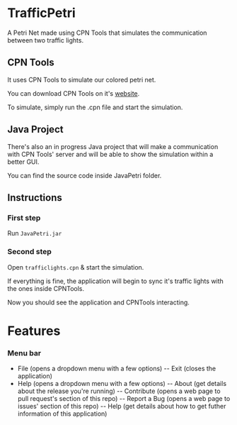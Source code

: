 # TrafficPetri
A Petri Net made using CPN Tools that simulates the communication between two traffic lights.

## CPN Tools

It uses CPN Tools to simulate our colored petri net.

You can download CPN Tools on it's [website][cpnwebsite].

To simulate, simply run the .cpn file and start the simulation.

## Java Project

There's also an in progress Java project that will make a communication with CPN Tools' server and will be able to show the simulation within a better GUI.

You can find the source code inside JavaPetri folder.

## Instructions

### First step

Run `JavaPetri.jar`

### Second step

Open `trafficlights.cpn` & start the simulation.

If everything is fine, the application will begin to sync it's traffic lights with the ones inside CPNTools.

Now you should see the application and CPNTools interacting.

# Features

### Menu bar
- File (opens a dropdown menu with a few options)
-- Exit (closes the application)
- Help (opens a dropdown menu with a few options)
-- About (get details about the release you're running)
-- Contribute (opens a web page to pull request's section of this repo)
-- Report a Bug (opens a web page to issues' section of this repo)
-- Help (get details about how to get futher information of this application)

[cpnwebsite]: http://cpntools.org